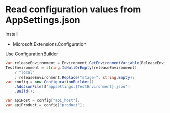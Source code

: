 # Read configuration values from AppSettings.json

Install

* Microsoft.Extensions.Configuration

Use ConfigurationBuilder

```csharp
var releaseEnvironment = Environment.GetEnvironmentVariable(ReleaseEnvironmentName);
TestEnvironment = string.IsNullOrEmpty(releaseEnvironment)
    ? "local"
    : releaseEnvironment.Replace("stage-", string.Empty);
var config = new ConfigurationBuilder()
    .AddJsonFile($"appsettings.{TestEnvironment}.json")
    .Build();

var apiHost = config["api_host"];
var apiProduct = config["product"];
```
